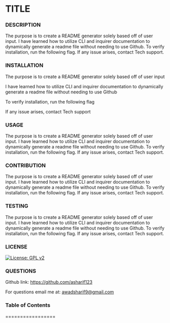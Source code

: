 # TITLE


### DESCRIPTION

The purpose is to create a README generator solely based off of user input. I have learned how to utilize CLI and inquirer documentation to dynamically generate a readme file without needing to use Github. To verify installation, run the following flag. If any issue arises, contact Tech support.

### INSTALLATION

The purpose is to create a README generator solely based off of user input


 I have learned how to utilize CLI and inquirer documentation to dynamically generate a readme file without needing to use Github


 To verify installation, run the following flag


 If any issue arises, contact Tech support




### USAGE

The purpose is to create a README generator solely based off of user input. I have learned how to utilize CLI and inquirer documentation to dynamically generate a readme file without needing to use Github. To verify installation, run the following flag. If any issue arises, contact Tech support.

### CONTRIBUTION

The purpose is to create a README generator solely based off of user input. I have learned how to utilize CLI and inquirer documentation to dynamically generate a readme file without needing to use Github. To verify installation, run the following flag. If any issue arises, contact Tech support.

### TESTING

The purpose is to create a README generator solely based off of user input. I have learned how to utilize CLI and inquirer documentation to dynamically generate a readme file without needing to use Github. To verify installation, run the following flag. If any issue arises, contact Tech support.

### LICENSE

[![License: GPL v2](https://img.shields.io/badge/License-GPL_v2-blue.svg)](https://www.gnu.org/licenses/old-licenses/gpl-2.0.en.html)

### QUESTIONS

Github link: https://github.com/asharif123

For questions email me at: awadsharif9@gmail.com

### Table of Contents

=================